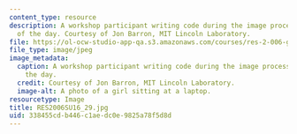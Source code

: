 ```yaml
---
content_type: resource
description: A workshop participant writing code during the image processing part
  of the day. Courtesy of Jon Barron, MIT Lincoln Laboratory.
file: https://ol-ocw-studio-app-qa.s3.amazonaws.com/courses/res-2-006-girls-who-build-cameras-summer-2016/338455cdb446c1aedc0e9825a78f5d8d_RES2006SU16_29.jpg
file_type: image/jpeg
image_metadata:
  caption: A workshop participant writing code during the image processing part of
    the day.
  credit: Courtesy of Jon Barron, MIT Lincoln Laboratory.
  image-alt: A photo of a girl sitting at a laptop.
resourcetype: Image
title: RES2006SU16_29.jpg
uid: 338455cd-b446-c1ae-dc0e-9825a78f5d8d
---
```

